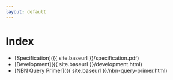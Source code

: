 ```yaml
---
layout: default
---
```


# Index

* [Specification]({{ site.baseurl }}/specification.pdf)
* [Development]({{ site.baseurl }}/development.html)
* [NBN Query Primer]({{ site.baseurl }}/nbn-query-primer.html)
